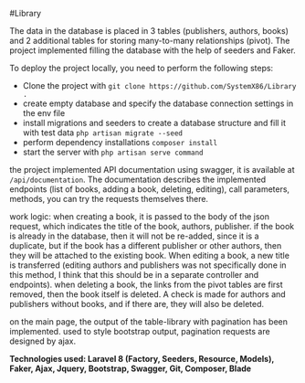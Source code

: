 #Library

The data in the database is placed in 3 tables (publishers, authors, books) and 2 additional tables for storing many-to-many relationships (pivot).
The project implemented filling the database with the help of seeders and Faker.

To deploy the project locally, you need to perform the following steps:
* Clone the project with ```git clone https://github.com/SystemX86/Library .```
* create empty database and specify the database connection settings in the env file
* install migrations and seeders to create a database structure and fill it with test data ```php artisan migrate --seed```
* perform dependency installations ```composer install```
* start the server with ```php artisan serve command```

the project implemented API documentation using swagger, it is available at ```/api/documentation```.
The documentation describes the implemented endpoints (list of books, adding a book, deleting, editing), call parameters, methods, you can try the requests themselves there.

work logic:
when creating a book, it is passed to the body of the json request, which indicates the title of the book, authors, publisher. if the book is already in the database, then it will not be re-added, since it is a duplicate, but if the book has a different publisher or other authors, then they will be attached to the existing book.
When editing a book, a new title is transferred (editing authors and publishers was not specifically done in this method, I think that this should be in a separate controller and endpoints).
when deleting a book, the links from the pivot tables are first removed, then the book itself is deleted. A check is made for authors and publishers without books, and if there are, they will also be deleted.

on the main page, the output of the table-library with pagination has been implemented. used to style bootstrap output, pagination requests are designed by ajax.

**Technologies used: Laravel 8 (Factory, Seeders, Resource, Models), Faker, Ajax, Jquery, Bootstrap, Swagger, Git, Composer, Blade**
